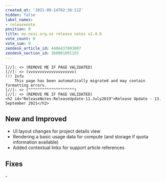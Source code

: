 ```yaml
---
created_at: '2021-09-14T02:36:11Z'
hidden: false
label_names:
- releasenote
position: 0
title: my.nesi.org.nz release notes v2.4.0
vote_count: 0
vote_sum: 0
zendesk_article_id: 4406437093007
zendesk_section_id: 360001091155
---
```



    [//]: <> (REMOVE ME IF PAGE VALIDATED)
    [//]: <> (vvvvvvvvvvvvvvvvvvvv)
    !!! Info
        This page has been automatically migrated and may contain formatting errors.
    [//]: <> (^^^^^^^^^^^^^^^^^^^^)
    [//]: <> (REMOVE ME IF PAGE VALIDATED)
    <h2 id="ReleaseNotes-ReleaseUpdate-11.July2019">Release Update - 13. September 2021</h2>
<h2 id="ReleaseNotes-NewandImproved">New and Improved</h2>
<ul>
<li>UI layout changes for project details view</li>
<li>Rendering a basic usage data for compute (and storage if quota information available)</li>
<li>Added contextual links for support article references</li>
</ul>
<h2 id="ReleaseNotes-Fixes"><span>Fixes</span></h2>
<p>-</p>